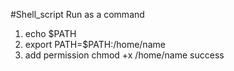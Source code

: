 #Shell_script
Run as a command
1. echo $PATH
2. export PATH=$PATH:/home/name
3. add permission chmod +x /home/name
success



